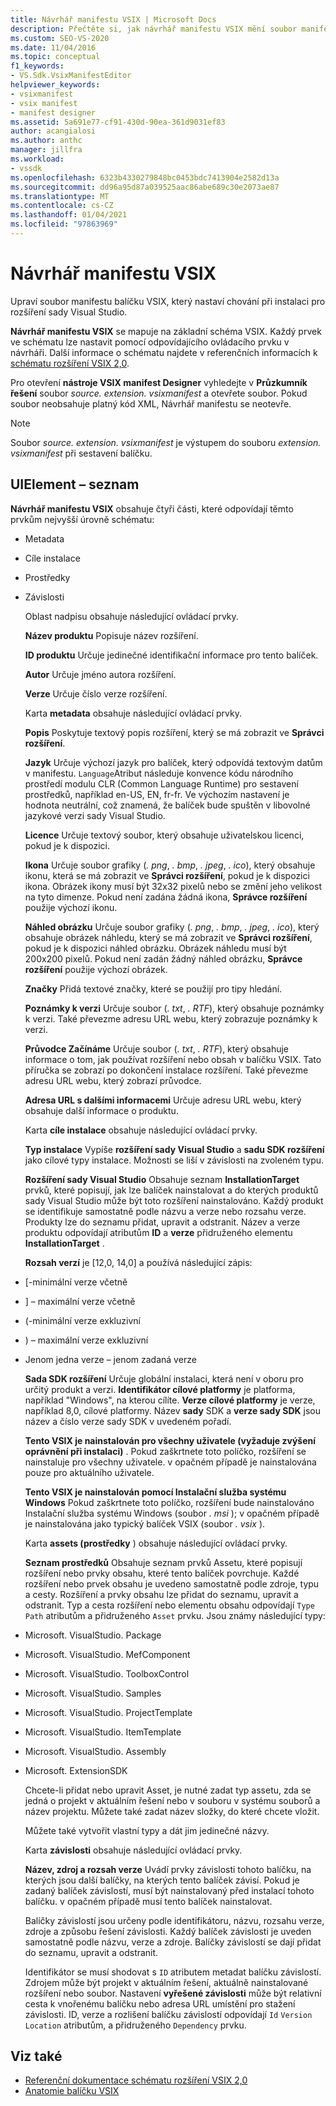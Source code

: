```yaml
---
title: Návrhář manifestu VSIX | Microsoft Docs
description: Přečtěte si, jak návrhář manifestu VSIX mění soubor manifestu balíčku VSIX, který nastaví chování při instalaci pro rozšíření sady Visual Studio.
ms.custom: SEO-VS-2020
ms.date: 11/04/2016
ms.topic: conceptual
f1_keywords:
- VS.Sdk.VsixManifestEditor
helpviewer_keywords:
- vsixmanifest
- vsix manifest
- manifest designer
ms.assetid: 5a691e77-cf91-430d-90ea-361d9031ef83
author: acangialosi
ms.author: anthc
manager: jillfra
ms.workload:
- vssdk
ms.openlocfilehash: 6323b4330279848bc0453bdc7413904e2582d13a
ms.sourcegitcommit: dd96a95d87a039525aac86abe689c30e2073ae87
ms.translationtype: MT
ms.contentlocale: cs-CZ
ms.lasthandoff: 01/04/2021
ms.locfileid: "97863969"
---
```

# <a name="vsix-manifest-designer"></a>Návrhář manifestu VSIX
Upraví soubor manifestu balíčku VSIX, který nastaví chování při instalaci pro rozšíření sady Visual Studio.

 **Návrhář manifestu VSIX** se mapuje na základní schéma VSIX. Každý prvek ve schématu lze nastavit pomocí odpovídajícího ovládacího prvku v návrháři. Další informace o schématu najdete v referenčních informacích k [schématu rozšíření VSIX 2,0](../extensibility/vsix-extension-schema-2-0-reference.md).

 Pro otevření **nástroje VSIX manifest Designer** vyhledejte v **Průzkumník řešení** soubor *source. extension. vsixmanifest* a otevřete soubor. Pokud soubor neobsahuje platný kód XML, Návrhář manifestu se neotevře.

> [!NOTE]
> Soubor *source. extension. vsixmanifest* je výstupem do souboru *extension. vsixmanifest* při sestavení balíčku.

## <a name="uielement-list"></a>UIElement – seznam
 **Návrhář manifestu VSIX** obsahuje čtyři části, které odpovídají těmto prvkům nejvyšší úrovně schématu:

- Metadata

- Cíle instalace

- Prostředky

- Závislosti

  Oblast nadpisu obsahuje následující ovládací prvky.

  **Název produktu** Popisuje název rozšíření.

  **ID produktu** Určuje jedinečné identifikační informace pro tento balíček.

  **Autor** Určuje jméno autora rozšíření.

  **Verze** Určuje číslo verze rozšíření.

  Karta **metadata** obsahuje následující ovládací prvky.

  **Popis** Poskytuje textový popis rozšíření, který se má zobrazit ve **Správci rozšíření**.

  **Jazyk** Určuje výchozí jazyk pro balíček, který odpovídá textovým datům v manifestu. `Language`Atribut následuje konvence kódu národního prostředí modulu CLR (Common Language Runtime) pro sestavení prostředků, například en-US, EN, fr-fr. Ve výchozím nastavení je hodnota neutrální, což znamená, že balíček bude spuštěn v libovolné jazykové verzi sady Visual Studio.

  **Licence** Určuje textový soubor, který obsahuje uživatelskou licenci, pokud je k dispozici.

  **Ikona** Určuje soubor grafiky (*. png*, *. bmp*, *. jpeg*, *. ico*), který obsahuje ikonu, která se má zobrazit ve **Správci rozšíření**, pokud je k dispozici ikona. Obrázek ikony musí být 32x32 pixelů nebo se změní jeho velikost na tyto dimenze. Pokud není zadána žádná ikona, **Správce rozšíření** použije výchozí ikonu.

  **Náhled obrázku** Určuje soubor grafiky (*. png*, *. bmp*, *. jpeg*, *. ico*), který obsahuje obrázek náhledu, který se má zobrazit ve **Správci rozšíření**, pokud je k dispozici náhled obrázku. Obrázek náhledu musí být 200x200 pixelů. Pokud není zadán žádný náhled obrázku, **Správce rozšíření** použije výchozí obrázek.

  **Značky** Přidá textové značky, které se použijí pro tipy hledání.

  **Poznámky k verzi** Určuje soubor (*. txt*, *. RTF*), který obsahuje poznámky k verzi. Také převezme adresu URL webu, který zobrazuje poznámky k verzi.

  **Průvodce Začínáme** Určuje soubor (*. txt*, *. RTF*), který obsahuje informace o tom, jak používat rozšíření nebo obsah v balíčku VSIX. Tato příručka se zobrazí po dokončení instalace rozšíření. Také převezme adresu URL webu, který zobrazí průvodce.

  **Adresa URL s dalšími informacemi** Určuje adresu URL webu, který obsahuje další informace o produktu.

  Karta **cíle instalace** obsahuje následující ovládací prvky.

  **Typ instalace** Vypíše **rozšíření sady Visual Studio** a **sadu SDK rozšíření** jako cílové typy instalace. Možnosti se liší v závislosti na zvoleném typu.

  **Rozšíření sady Visual Studio** Obsahuje seznam **InstallationTarget** prvků, které popisují, jak lze balíček nainstalovat a do kterých produktů sady Visual Studio může být toto rozšíření nainstalováno. Každý produkt se identifikuje samostatně podle názvu a verze nebo rozsahu verze. Produkty lze do seznamu přidat, upravit a odstranit. Název a verze produktu odpovídají atributům **ID** a **verze** přidruženého elementu **InstallationTarget** .

  **Rozsah verzí** je [12,0, 14,0] a používá následující zápis:

- [-minimální verze včetně

- ] – maximální verze včetně

- (-minimální verze exkluzivní

- ) – maximální verze exkluzivní

- Jenom jedna verze – jenom zadaná verze

  **Sada SDK rozšíření** Určuje globální instalaci, která není v oboru pro určitý produkt a verzi. **Identifikátor cílové platformy** je platforma, například "Windows", na kterou cílíte. **Verze cílové platformy** je verze, například 8,0, cílové platformy. Název **sady** SDK a **verze sady SDK** jsou název a číslo verze sady SDK v uvedeném pořadí.

  **Tento VSIX je nainstalován pro všechny uživatele (vyžaduje zvýšení oprávnění při instalaci)** . Pokud zaškrtnete toto políčko, rozšíření se nainstaluje pro všechny uživatele. v opačném případě je nainstalována pouze pro aktuálního uživatele.

  **Tento VSIX je nainstalován pomocí Instalační služba systému Windows** Pokud zaškrtnete toto políčko, rozšíření bude nainstalováno Instalační služba systému Windows (soubor *. msi* ); v opačném případě je nainstalována jako typický balíček VSIX (soubor *. vsix* ).

  Karta **assets (prostředky** ) obsahuje následující ovládací prvky.

  **Seznam prostředků** Obsahuje seznam prvků Assetu, které popisují rozšíření nebo prvky obsahu, které tento balíček povrchuje. Každé rozšíření nebo prvek obsahu je uvedeno samostatně podle zdroje, typu a cesty. Rozšíření a prvky obsahu lze přidat do seznamu, upravit a odstranit. Typ a cesta rozšíření nebo elementu obsahu odpovídají `Type` `Path` atributům a přidruženého `Asset` prvku. Jsou známy následující typy:

- Microsoft. VisualStudio. Package

- Microsoft. VisualStudio. MefComponent

- Microsoft. VisualStudio. ToolboxControl

- Microsoft. VisualStudio. Samples

- Microsoft. VisualStudio. ProjectTemplate

- Microsoft. VisualStudio. ItemTemplate

- Microsoft. VisualStudio. Assembly

- Microsoft. ExtensionSDK

  Chcete-li přidat nebo upravit Asset, je nutné zadat typ assetu, zda se jedná o projekt v aktuálním řešení nebo v souboru v systému souborů a název projektu. Můžete také zadat název složky, do které chcete vložit.

  Můžete také vytvořit vlastní typy a dát jim jedinečné názvy.

  Karta **závislosti** obsahuje následující ovládací prvky.

  **Název, zdroj a rozsah verze** Uvádí prvky závislosti tohoto balíčku, na kterých jsou další balíčky, na kterých tento balíček závisí. Pokud je zadaný balíček závislostí, musí být nainstalovaný před instalací tohoto balíčku. v opačném případě musí tento balíček nainstalovat.

  Balíčky závislostí jsou určeny podle identifikátoru, názvu, rozsahu verze, zdroje a způsobu řešení závislosti. Každý balíček závislosti je uveden samostatně podle názvu, verze a zdroje. Balíčky závislostí se dají přidat do seznamu, upravit a odstranit.

  Identifikátor se musí shodovat s `ID` atributem metadat balíčku závislostí. Zdrojem může být projekt v aktuálním řešení, aktuálně nainstalované rozšíření nebo soubor. Nastavení **vyřešené závislosti** může být relativní cesta k vnořenému balíčku nebo adresa URL umístění pro stažení závislosti. ID, verze a rozlišení balíčku závislostí odpovídají `Id` `Version` `Location` atributům, a přidruženého `Dependency` prvku.

## <a name="see-also"></a>Viz také
- [Referenční dokumentace schématu rozšíření VSIX 2,0](../extensibility/vsix-extension-schema-2-0-reference.md)
- [Anatomie balíčku VSIX](../extensibility/anatomy-of-a-vsix-package.md)
